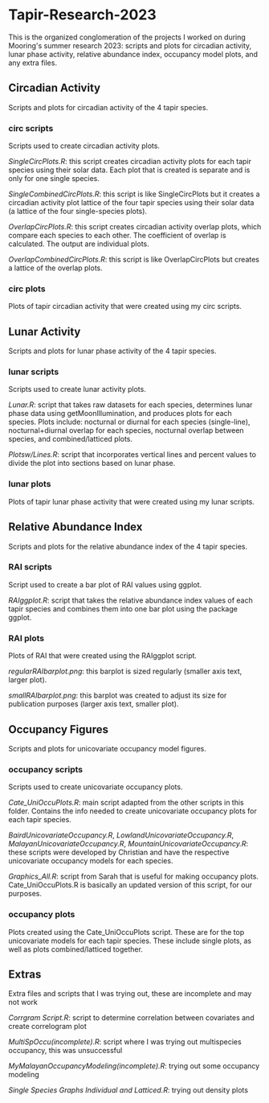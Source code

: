 # Tapir-Research-2023
 
This is the organized conglomeration of the projects I worked on during Mooring's summer research 2023: scripts and plots for circadian activity, lunar phase activity, relative abundance index, occupancy model plots, and any extra files. 

## Circadian Activity
Scripts and plots for circadian activity of the 4 tapir species.

### circ scripts
Scripts used to create circadian activity plots.

*SingleCircPlots.R*: this script creates circadian activity plots for each tapir species using their solar data. Each plot that is created is separate and is only for one single species.

*SingleCombinedCircPlots.R*: this script is like SingleCircPlots but it creates a circadian activity plot lattice of the four tapir species using their solar data (a lattice of the four single-species plots).

*OverlapCircPlots.R*: this script creates circadian activity overlap plots, which compare each species to each other. The coefficient of overlap is calculated. The output are individual plots.

*OverlapCombinedCircPlots.R*: this script is like OverlapCircPlots but creates a lattice of the overlap plots.

### circ plots 
Plots of tapir circadian activity that were created using my circ scripts.
## Lunar Activity
Scripts and plots for lunar phase activity of the 4 tapir species.

### lunar scripts 
Scripts used to create lunar activity plots.

*Lunar.R*: script that takes raw datasets for each species, determines lunar phase data using getMoonIllumination, and produces plots for each species. Plots include: nocturnal or diurnal for each species (single-line), nocturnal+diurnal overlap for each species, nocturnal overlap between species, and combined/latticed plots.

*Plotsw/Lines.R*: script that incorporates vertical lines and percent values to divide the plot into sections based on lunar phase.

### lunar plots

Plots of tapir lunar phase activity that were created using my lunar scripts.
## Relative Abundance Index

Scripts and plots for the relative abundance index of the 4 tapir species.

### RAI scripts
Script used to create a bar plot of RAI values using ggplot.

*RAIggplot.R*: script that takes the relative abundance index values of each tapir species and combines them into one bar plot using the package ggplot.

### RAI plots

Plots of RAI that were created using the RAIggplot script.

*regularRAIbarplot.png*: this barplot is sized regularly (smaller axis text, larger plot).

*smallRAIbarplot.png*: this barplot was created to adjust its size for publication purposes (larger axis text, smaller plot).
## Occupancy Figures

Scripts and plots for unicovariate occupancy model figures.

### occupancy scripts

Scripts used to create unicovariate occupancy plots.

*Cate_UniOccuPlots.R*: main script adapted from the other scripts in this folder. Contains the info needed to create unicovariate occupancy plots for each tapir species.

*BairdUnicovariateOccupancy.R*, *LowlandUnicovariateOccupancy.R*, *MalayanUnicovariateOccupancy.R*, *MountainUnicovariateOccupancy.R*: these scripts were developed by Christian and have the respective unicovariate occupancy models for each species.

*Graphics_All.R*: script from Sarah that is useful for making occupancy plots. Cate_UniOccuPlots.R is basically an updated version of this script, for our purposes.

### occupancy plots

Plots created using the Cate_UniOccuPlots script. These are for the top unicovariate models for each tapir species. These include single plots, as well as plots combined/latticed together.
## Extras

Extra files and scripts that I was trying out, these are incomplete and may not work

*Corrgram Script.R*: script to determine correlation between covariates and create correlogram plot

*MultiSpOccu(incomplete).R*: script where I was trying out multispecies occupancy, this was unsuccessful

*MyMalayanOccupancyModeling(incomplete).R*: trying out some occupancy modeling

*Single Species Graphs Individual and Latticed.R*: trying out density plots
